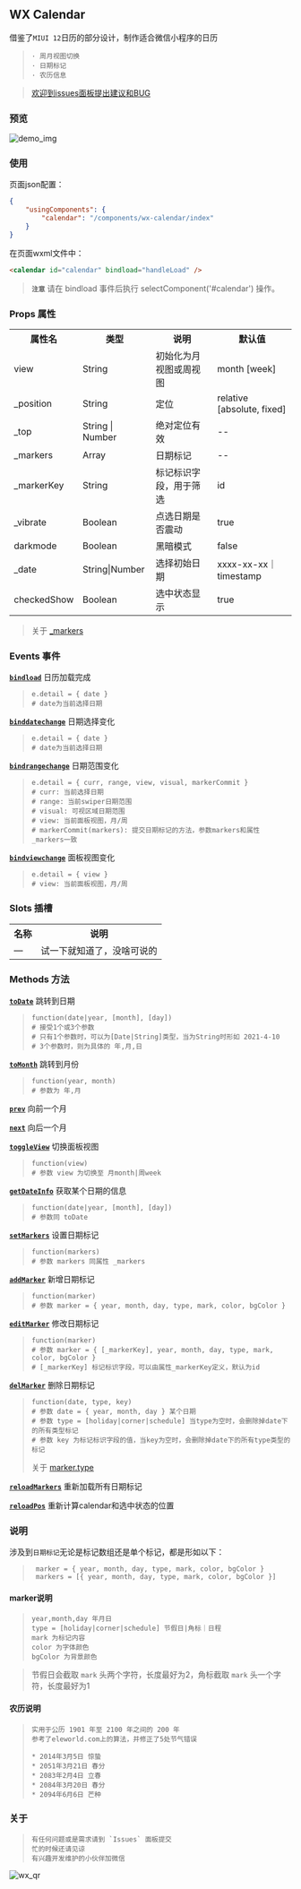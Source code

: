 ## WX Calendar

>

借鉴了`MIUI 12`日历的部分设计，制作适合微信小程序的日历

>     · 周月视图切换
>     · 日期标记
>     · 农历信息

> [欢迎到issues面板提出建议和BUG](https://github.com/lspriv/wx-calendar/issues/new?assignees=&labels=&template=bug_report.md&title=)

### 预览

![demo_img](https://chat.qilianyun.net/static/git/calendar/demo.jpg)



### 使用

页面json配置：
```json
{
    "usingComponents": {
        "calendar": "/components/wx-calendar/index"
    }
}
```
> 

在页面wxml文件中：
```html
<calendar id="calendar" bindload="handleLoad" />
```
> 

> **`注意`** 请在 bindload 事件后执行 selectComponent('#calendar') 操作。

### Props 属性

<table>
    <tr>
        <th>属性名</th>
        <th>类型</th>
        <th>说明</th>
        <th>默认值</th>
    </tr>
    <tr>
        <td>view</td>
        <td>String</td>
        <td>初始化为月视图或周视图</td>
        <td>month [week]</td>
    </tr>
    <tr>
        <td>_position</td>
        <td>String</td>
        <td>定位</td>
        <td>relative [absolute, fixed]</td>
    </tr>
    <tr>
        <td>_top</td>
        <td>String | Number</td>
        <td>绝对定位有效</td>
        <td>--</td>
    </tr>
    <tr>
        <td>_markers</td>
        <td>Array</td>
        <td>日期标记</td>
        <td>--</td>
    </tr>
    <tr>
        <td>_markerKey</td>
        <td>String</td>
        <td>标记标识字段，用于筛选</td>
        <td>id</td>
    </tr>
    <tr>
        <td>_vibrate</td>
        <td>Boolean</td>
        <td>点选日期是否震动</td>
        <td>true</td>
    </tr>
    <tr>
        <td>darkmode</td>
        <td>Boolean</td>
        <td>黑暗模式</td>
        <td>false</td>
    </tr>
    <tr>
        <td>_date</td>
        <td>String|Number</td>
        <td>选择初始日期</td>
        <td>xxxx-xx-xx｜timestamp</td>
    </tr>
    <tr>
        <td>checkedShow</td>
        <td>Boolean</td>
        <td>选中状态显示</td>
        <td>true</td>
    </tr>
</table>

> 关于 [_markers](#说明)

### Events 事件

[**`bindload`**](#bindload)  日历加载完成
>     e.detail = { date } 
>     # date为当前选择日期


[**`binddatechange`**](#binddatechange)  日期选择变化
>     e.detail = { date } 
>     # date为当前选择日期

[**`bindrangechange`**](#bindrangechange)  日期范围变化
>     e.detail = { curr, range, view, visual, markerCommit } 
>     # curr: 当前选择日期
>     # range: 当前swiper日期范围
>     # visual: 可视区域日期范围
>     # view: 当前面板视图，月/周
>     # markerCommit(markers): 提交日期标记的方法，参数markers和属性_markers一致

[**`bindviewchange`**](#bindviewchange)   面板视图变化
>     e.detail = { view } 
>     # view: 当前面板视图，月/周
   
### Slots 插槽

<table>
    <tr>
        <th>名称</th>
        <th>说明</th>
    </tr>
    <tr>
        <td>—</td>
        <td>试一下就知道了，没啥可说的</td>
    </tr>
</table>

### Methods 方法

[**`toDate`**](#toDate)  跳转到日期
>     function(date|year, [month], [day])
>     # 接受1个或3个参数
>     # 只有1个参数时，可以为[Date|String]类型，当为String时形如 2021-4-10
>     # 3个参数时，则为具体的 年,月,日

[**`toMonth`**](#toMonth)  跳转到月份
>     function(year, month)
>     # 参数为 年,月

[**`prev`**](#prev)  向前一个月

[**`next`**](#next)  向后一个月

[**`toggleView`**](#toggleView)  切换面板视图
>     function(view)
>     # 参数 view 为切换至 月month|周week
 
[**`getDateInfo`**](#getDateInfo)  获取某个日期的信息
>     function(date|year, [month], [day])
>     # 参数同 toDate

[**`setMarkers`**](#setMarkers)  设置日期标记
>     function(markers)
>     # 参数 markers 同属性 _markers

[**`addMarker`**](#addMarker)  新增日期标记
>     function(marker)
>     # 参数 marker = { year, month, day, type, mark, color, bgColor }

[**`editMarker`**](#editMarker) 修改日期标记
>     function(marker)
>     # 参数 marker = { [_markerKey], year, month, day, type, mark, color, bgColor }
>     # [_markerKey] 标记标识字段，可以由属性_markerKey定义，默认为id

[**`delMarker`**](#delMarker) 删除日期标记
>     function(date, type, key)
>     # 参数 date = { year, month, day } 某个日期 
>     # 参数 type = [holiday|corner|schedule] 当type为空时，会删除掉date下的所有类型标记
>     # 参数 key 为标记标识字段的值，当key为空时，会删除掉date下的所有type类型的标记
> 关于 [marker.type](#marker说明)

[**`reloadMarkers`**](#reloadMarkers) 重新加载所有日期标记

[**`reloadPos`**](#reloadPos) 重新计算calendar和选中状态的位置

### 说明

涉及到`日期标记`无论是标记数组还是单个标记，都是形如以下：
>      marker = { year, month, day, type, mark, color, bgColor }
>      markers = [{ year, month, day, type, mark, color, bgColor }]

#### marker说明

>     year,month,day 年月日
>     type = [holiday|corner|schedule] 节假日|角标｜日程 
>     mark 为标记内容
>     color 为字体颜色
>     bgColor 为背景颜色

> 节假日会截取 `mark` 头两个字符，长度最好为2，角标截取 `mark` 头一个字符，长度最好为1

#### 农历说明
 
>     实用于公历 1901 年至 2100 年之间的 200 年 
>     参考了eleworld.com上的算法，并修正了5处节气错误
> 
>     * 2014年3月5日 惊蛰
>     * 2051年3月21日 春分
>     * 2083年2月4日 立春
>     * 2084年3月20日 春分
>     * 2094年6月6日 芒种

### 关于

>     有任何问题或是需求请到 `Issues` 面板提交
>     忙的时候还请见谅
>     有兴趣开发维护的小伙伴加微信

![wx_qr](https://chat.qilianyun.net/static/git/calendar/wx.png)
 